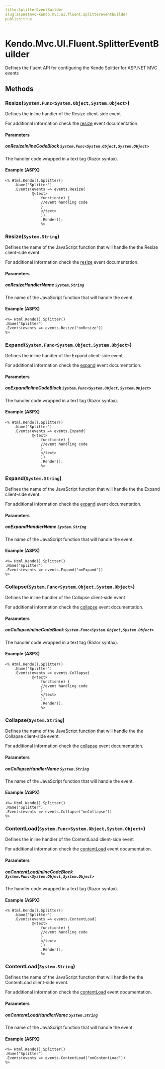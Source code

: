 ```yaml
---
title:SplitterEventBuilder
slug:aspnetmvc-kendo.mvc.ui.fluent.splittereventbuilder
publish:true
---
```


# Kendo.Mvc.UI.Fluent.SplitterEventBuilder
Defines the fluent API for configuring the Kendo Splitter for ASP.NET MVC events



## Methods

### Resize(`System.Func<System.Object,System.Object>`)
Defines the inline handler of the Resize client-side event

For additional information check the [resize](/api/web/splitter#events-resize) event documentation.


#### Parameters

##### onResizeInlineCodeBlock `System.Func<System.Object,System.Object>`
The handler code wrapped in a text tag (Razor syntax).




#### Example (ASPX)
    <% Html.Kendo().Splitter()
        .Name("Splitter")
        .Events(events => events.Resize(
                @<text>
                    function(e) {
                    //event handling code
                    }
                    </text>
                    ))
                    .Render();
                    %>


### Resize(`System.String`)
Defines the name of the JavaScript function that will handle the the Resize client-side event.

For additional information check the [resize](/api/web/splitter#events-resize) event documentation.


#### Parameters

##### onResizeHandlerName `System.String`
The name of the JavaScript function that will handle the event.




#### Example (ASPX)
    <%= Html.Kendo().Splitter()
    .Name("Splitter")
    .Events(events => events.Resize("onResize"))
    %>


### Expand(`System.Func<System.Object,System.Object>`)
Defines the inline handler of the Expand client-side event

For additional information check the [expand](/api/web/splitter#events-expand) event documentation.


#### Parameters

##### onExpandInlineCodeBlock `System.Func<System.Object,System.Object>`
The handler code wrapped in a text tag (Razor syntax).




#### Example (ASPX)
    <% Html.Kendo().Splitter()
        .Name("Splitter")
        .Events(events => events.Expand(
                @<text>
                    function(e) {
                    //event handling code
                    }
                    </text>
                    ))
                    .Render();
                    %>


### Expand(`System.String`)
Defines the name of the JavaScript function that will handle the the Expand client-side event.

For additional information check the [expand](/api/web/splitter#events-expand) event documentation.


#### Parameters

##### onExpandHandlerName `System.String`
The name of the JavaScript function that will handle the event.




#### Example (ASPX)
    <%= Html.Kendo().Splitter()
    .Name("Splitter")
    .Events(events => events.Expand("onExpand"))
    %>


### Collapse(`System.Func<System.Object,System.Object>`)
Defines the inline handler of the Collapse client-side event

For additional information check the [collapse](/api/web/splitter#events-collapse) event documentation.


#### Parameters

##### onCollapseInlineCodeBlock `System.Func<System.Object,System.Object>`
The handler code wrapped in a text tag (Razor syntax).




#### Example (ASPX)
    <% Html.Kendo().Splitter()
        .Name("Splitter")
        .Events(events => events.Collapse(
                @<text>
                    function(e) {
                    //event handling code
                    }
                    </text>
                    ))
                    .Render();
                    %>


### Collapse(`System.String`)
Defines the name of the JavaScript function that will handle the the Collapse client-side event.

For additional information check the [collapse](/api/web/splitter#events-collapse) event documentation.


#### Parameters

##### onCollapseHandlerName `System.String`
The name of the JavaScript function that will handle the event.




#### Example (ASPX)
    <%= Html.Kendo().Splitter()
    .Name("Splitter")
    .Events(events => events.Collapse("onCollapse"))
    %>


### ContentLoad(`System.Func<System.Object,System.Object>`)
Defines the inline handler of the ContentLoad client-side event

For additional information check the [contentLoad](/api/web/splitter#events-contentLoad) event documentation.


#### Parameters

##### onContentLoadInlineCodeBlock `System.Func<System.Object,System.Object>`
The handler code wrapped in a text tag (Razor syntax).




#### Example (ASPX)
    <% Html.Kendo().Splitter()
        .Name("Splitter")
        .Events(events => events.ContentLoad(
                @<text>
                    function(e) {
                    //event handling code
                    }
                    </text>
                    ))
                    .Render();
                    %>


### ContentLoad(`System.String`)
Defines the name of the JavaScript function that will handle the the ContentLoad client-side event.

For additional information check the [contentLoad](/api/web/splitter#events-contentLoad) event documentation.


#### Parameters

##### onContentLoadHandlerName `System.String`
The name of the JavaScript function that will handle the event.




#### Example (ASPX)
    <%= Html.Kendo().Splitter()
    .Name("Splitter")
    .Events(events => events.ContentLoad("onContentLoad"))
    %>



 
